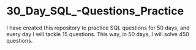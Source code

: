 # 30_Day_SQL_-Questions_Practice
I have created this repository to practice SQL questions for 50 days, and every day I will tackle 15 questions. This way, in 50 days, I will solve 450 questions.
